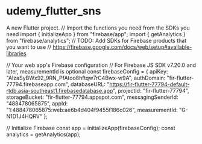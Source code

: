 # udemy_flutter_sns

A new Flutter project.
// Import the functions you need from the SDKs you need
import { initializeApp } from "firebase/app";
import { getAnalytics } from "firebase/analytics";
// TODO: Add SDKs for Firebase products that you want to use
// https://firebase.google.com/docs/web/setup#available-libraries

// Your web app's Firebase configuration
// For Firebase JS SDK v7.20.0 and later, measurementId is optional
const firebaseConfig = {
  apiKey: "AIzaSyBWx92_9RN_PfAtoo8hftqw7rC4Bwx-w9A",
  authDomain: "fir-flutter-77794.firebaseapp.com",
  databaseURL: "https://fir-flutter-77794-default-rtdb.asia-southeast1.firebasedatabase.app",
  projectId: "fir-flutter-77794",
  storageBucket: "fir-flutter-77794.appspot.com",
  messagingSenderId: "488478065875",
  appId: "1:488478065875:web:ae6b4d404f9455f186c026",
  measurementId: "G-N1D1J4HQRV"
};

// Initialize Firebase
const app = initializeApp(firebaseConfig);
const analytics = getAnalytics(app);